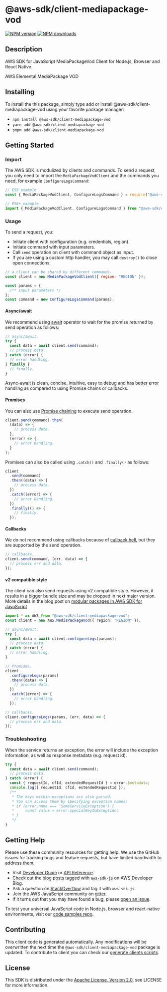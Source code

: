 # @aws-sdk/client-mediapackage-vod

[![NPM version](https://img.shields.io/npm/v/@aws-sdk/client-mediapackage-vod/latest.svg)](https://www.npmjs.com/package/@aws-sdk/client-mediapackage-vod)
[![NPM downloads](https://img.shields.io/npm/dm/@aws-sdk/client-mediapackage-vod.svg)](https://www.npmjs.com/package/@aws-sdk/client-mediapackage-vod)

## Description

AWS SDK for JavaScript MediaPackageVod Client for Node.js, Browser and React Native.

AWS Elemental MediaPackage VOD

## Installing

To install the this package, simply type add or install @aws-sdk/client-mediapackage-vod
using your favorite package manager:

- `npm install @aws-sdk/client-mediapackage-vod`
- `yarn add @aws-sdk/client-mediapackage-vod`
- `pnpm add @aws-sdk/client-mediapackage-vod`

## Getting Started

### Import

The AWS SDK is modulized by clients and commands.
To send a request, you only need to import the `MediaPackageVodClient` and
the commands you need, for example `ConfigureLogsCommand`:

```js
// ES5 example
const { MediaPackageVodClient, ConfigureLogsCommand } = require("@aws-sdk/client-mediapackage-vod");
```

```ts
// ES6+ example
import { MediaPackageVodClient, ConfigureLogsCommand } from "@aws-sdk/client-mediapackage-vod";
```

### Usage

To send a request, you:

- Initiate client with configuration (e.g. credentials, region).
- Initiate command with input parameters.
- Call `send` operation on client with command object as input.
- If you are using a custom http handler, you may call `destroy()` to close open connections.

```js
// a client can be shared by different commands.
const client = new MediaPackageVodClient({ region: "REGION" });

const params = {
  /** input parameters */
};
const command = new ConfigureLogsCommand(params);
```

#### Async/await

We recommend using [await](https://developer.mozilla.org/en-US/docs/Web/JavaScript/Reference/Operators/await)
operator to wait for the promise returned by send operation as follows:

```js
// async/await.
try {
  const data = await client.send(command);
  // process data.
} catch (error) {
  // error handling.
} finally {
  // finally.
}
```

Async-await is clean, concise, intuitive, easy to debug and has better error handling
as compared to using Promise chains or callbacks.

#### Promises

You can also use [Promise chaining](https://developer.mozilla.org/en-US/docs/Web/JavaScript/Guide/Using_promises#chaining)
to execute send operation.

```js
client.send(command).then(
  (data) => {
    // process data.
  },
  (error) => {
    // error handling.
  }
);
```

Promises can also be called using `.catch()` and `.finally()` as follows:

```js
client
  .send(command)
  .then((data) => {
    // process data.
  })
  .catch((error) => {
    // error handling.
  })
  .finally(() => {
    // finally.
  });
```

#### Callbacks

We do not recommend using callbacks because of [callback hell](http://callbackhell.com/),
but they are supported by the send operation.

```js
// callbacks.
client.send(command, (err, data) => {
  // process err and data.
});
```

#### v2 compatible style

The client can also send requests using v2 compatible style.
However, it results in a bigger bundle size and may be dropped in next major version. More details in the blog post
on [modular packages in AWS SDK for JavaScript](https://aws.amazon.com/blogs/developer/modular-packages-in-aws-sdk-for-javascript/)

```ts
import * as AWS from "@aws-sdk/client-mediapackage-vod";
const client = new AWS.MediaPackageVod({ region: "REGION" });

// async/await.
try {
  const data = await client.configureLogs(params);
  // process data.
} catch (error) {
  // error handling.
}

// Promises.
client
  .configureLogs(params)
  .then((data) => {
    // process data.
  })
  .catch((error) => {
    // error handling.
  });

// callbacks.
client.configureLogs(params, (err, data) => {
  // process err and data.
});
```

### Troubleshooting

When the service returns an exception, the error will include the exception information,
as well as response metadata (e.g. request id).

```js
try {
  const data = await client.send(command);
  // process data.
} catch (error) {
  const { requestId, cfId, extendedRequestId } = error.$metadata;
  console.log({ requestId, cfId, extendedRequestId });
  /**
   * The keys within exceptions are also parsed.
   * You can access them by specifying exception names:
   * if (error.name === 'SomeServiceException') {
   *     const value = error.specialKeyInException;
   * }
   */
}
```

## Getting Help

Please use these community resources for getting help.
We use the GitHub issues for tracking bugs and feature requests, but have limited bandwidth to address them.

- Visit [Developer Guide](https://docs.aws.amazon.com/sdk-for-javascript/v3/developer-guide/welcome.html)
  or [API Reference](https://docs.aws.amazon.com/AWSJavaScriptSDK/v3/latest/index.html).
- Check out the blog posts tagged with [`aws-sdk-js`](https://aws.amazon.com/blogs/developer/tag/aws-sdk-js/)
  on AWS Developer Blog.
- Ask a question on [StackOverflow](https://stackoverflow.com/questions/tagged/aws-sdk-js) and tag it with `aws-sdk-js`.
- Join the AWS JavaScript community on [gitter](https://gitter.im/aws/aws-sdk-js-v3).
- If it turns out that you may have found a bug, please [open an issue](https://github.com/aws/aws-sdk-js-v3/issues/new/choose).

To test your universal JavaScript code in Node.js, browser and react-native environments,
visit our [code samples repo](https://github.com/aws-samples/aws-sdk-js-tests).

## Contributing

This client code is generated automatically. Any modifications will be overwritten the next time the `@aws-sdk/client-mediapackage-vod` package is updated.
To contribute to client you can check our [generate clients scripts](https://github.com/aws/aws-sdk-js-v3/tree/main/scripts/generate-clients).

## License

This SDK is distributed under the
[Apache License, Version 2.0](http://www.apache.org/licenses/LICENSE-2.0),
see LICENSE for more information.
